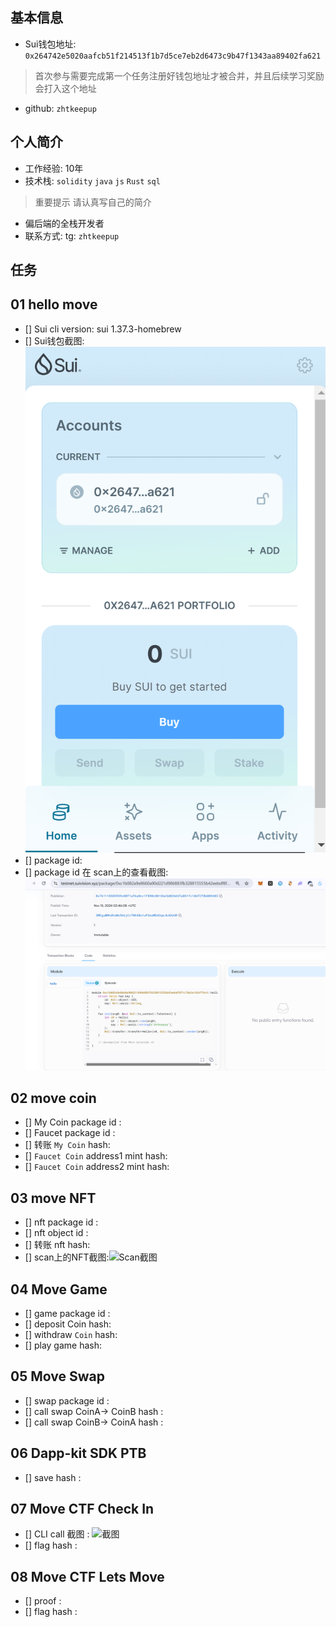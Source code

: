 ## 基本信息
- Sui钱包地址: `0x264742e5020aafcb51f214513f1b7d5ce7eb2d6473c9b47f1343aa89402fa621`
> 首次参与需要完成第一个任务注册好钱包地址才被合并，并且后续学习奖励会打入这个地址
- github: `zhtkeepup`

## 个人简介
- 工作经验: 10年
- 技术栈: `solidity` `java` `js` `Rust` `sql`
> 重要提示 请认真写自己的简介
- 偏后端的全栈开发者
- 联系方式: tg: `zhtkeepup` 

## 任务

##   01 hello move  
- [] Sui cli version: sui 1.37.3-homebrew
- [] Sui钱包截图: ![Sui钱包截图](./images/wallet.png)
- [] package id: 
- [] package id 在 scan上的查看截图:![Scan截图](./images/package.png)

##   02 move coin
- [] My Coin package id : 
- [] Faucet package id : 
- [] 转账 `My Coin` hash:
- [] `Faucet Coin` address1 mint hash:
- [] `Faucet Coin` address2 mint hash:

##   03 move NFT
- [] nft package id :
- [] nft object id : 
- [] 转账 nft  hash:
- [] scan上的NFT截图:![Scan截图](./images/你的图片地址)

##   04 Move Game
- [] game package id :
- [] deposit Coin hash:
- [] withdraw `Coin` hash:
- [] play game hash:

##   05 Move Swap
- [] swap package id :
- [] call swap CoinA-> CoinB  hash :
- [] call swap CoinB-> CoinA  hash :

##   06 Dapp-kit SDK PTB
- [] save hash :

##   07 Move CTF Check In
- [] CLI call 截图 : ![截图](./images/你的图片地址)
- [] flag hash :

##   08 Move CTF Lets Move
- [] proof : 
- [] flag hash :

